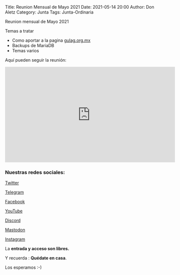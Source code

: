 Title: Reunion Mensual de Mayo 2021
Date: 2021-05-14 20:00
Author: Don Aletz
Category: Junta
Tags: Junta-Ordinaria

Reunion mensual de Mayo 2021

Temas a tratar

- Como aportar a la pagina [gulag.org.mx](http://gulag.org.mx)
- Backups de MariaDB
- Temas varios

Aquí pueden seguir la reunión:

<iframe width="560" height="315" src="https://www.youtube.com/embed/UFbP_TIhPnc" title="YouTube video player" frameborder="0" allow="accelerometer; autoplay; clipboard-write; encrypted-media; gyroscope; picture-in-picture" allowfullscreen></iframe>

### Nuestras redes sociales:

[Twitter](https://twitter.com/gulagmexico)

[Telegram](https://t.me/joinchat/AhKXM0m4OTrdeN2x2yz1VQ)

[Facebook](https://www.facebook.com/groups/282427405174957/)

[YouTube](https://www.youtube.com/channel/UCTDFuE72U4L1NknVbsXH32g)

[Discord](https://discord.gg/SgCr4gu3P5)

[Mastodon](https://fosstodon.org/@gulagmexico)

[Instagram](https://www.instagram.com/gulagmexico)

La __entrada y acceso son libres.__

Y recuerda :  __Quédate en casa__.

Los esperamos :-)
